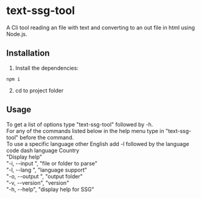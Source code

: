 # text-ssg-tool

A Cli tool reading an file with text and converting to an out file in html using Node.js.

## Installation

1. Install the dependencies:

```
npm i
```

2. cd to project folder

## Usage

To get a list of options type "text-ssg-tool" followed by -h.</br>
For any of the commands listed below in the help menu type in "text-ssg-tool" before the command.</br>
To use a specific language other English add -l followed by the language code dash language Country</br>
"Display help"</br>
"-i, --input <input-file>", "file or folder to parse"</br>
"-l, --lang <laguage>", "language support"</br>
"-o, --output <output-folder>", "output folder"</br>
"-v, --version", "version"</br>
"-h, --help", "display help for SSG"</br>
